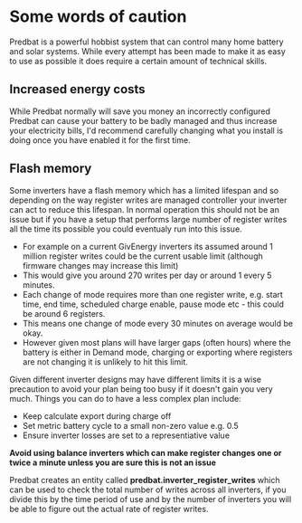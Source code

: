 # Some words of caution

Predbat is a powerful hobbist system that can control many home battery and solar systems. While every attempt has been made to make it as easy to use as possible it does require
a certain amount of technical skills.

## Increased energy costs

While Predbat normally will save you money an incorrectly configured Predbat can cause your battery to be badly managed and thus increase your electricity bills, I'd recommend carefully changing what you install is doing
once you have enabled it for the first time.

## Flash memory

Some inverters have a flash memory which has a limited lifespan and so depending on the way register writes are managed controller your inverter can act to reduce this lifespan.
In normal operation this should not be an issue but if you have a setup that performs large number of register writes all the time its possible you could eventualy run into
this issue.

- For example on a current GivEnergy inverters its assumed around 1 million register writes could be the current usable limit (although firmware changes may increase this limit)
- This would give you around 270 writes per day or around 1 every 5 minutes.
- Each change of mode requires more than one register write, e.g. start time, end time, scheduled charge enable, pause mode etc - this could be around 6 registers.
- This means one change of mode every 30 minutes on average would be okay.
- However given most plans will have larger gaps (often hours) where the battery is either in Demand mode, charging or exporting where registers are not changing it is unlikely to hit this limit.

Given different inverter designs may have different limits it is a wise precaution to avoid your plan being too busy if it doesn't gain you very much.
Things you can do to have a less complex plan include:

- Keep calculate export during charge off
- Set metric battery cycle to a small non-zero value e.g. 0.5
- Ensure inverter losses are set to a representiative value

**Avoid using balance inverters which can make register changes one or twice a minute unless you are sure this is not an issue**

Predbat creates an entity called **predbat.inverter_register_writes** which can be used to check the total number of writes across all inverters, if you divide this by the time period of use
and by the number of inverters you will be able to figure out the actual rate of register writes.
